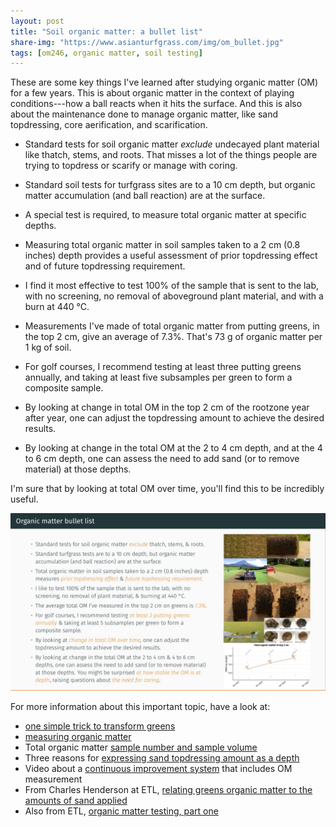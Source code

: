 ```yaml
---
layout: post
title: "Soil organic matter: a bullet list"
share-img: "https://www.asianturfgrass.com/img/om_bullet.jpg"
tags: [om246, organic matter, soil testing]
---
```


These are some key things I've learned after studying organic matter (OM) for a few years. This is about organic matter in the context of playing conditions---how a ball reacts when it hits the surface. And this is also about the maintenance done to manage organic matter, like sand topdressing, core aerification, and scarification. 

* Standard tests for soil organic matter *exclude* undecayed plant material like thatch, stems, and roots. That misses a lot of the things people are trying to topdress or scarify or manage with coring.

* Standard soil tests for turfgrass sites are to a 10 cm depth, but organic matter accumulation (and ball reaction) are at the surface.

* A special test is required, to measure total organic matter at specific depths.

* Measuring total organic matter in soil samples taken to a 2 cm (0.8 inches) depth provides a useful assessment of prior topdressing effect and of future topdressing requirement.

* I find it most effective to test 100% of the sample that is sent to the lab, with no screening, no removal of aboveground plant material, and with a burn at 440 °C.

* Measurements I've made of total organic matter from putting greens, in the top 2 cm, give an average of 7.3%. That's 73 g of organic matter per 1 kg of soil.

* For golf courses, I recommend testing at least three putting greens annually, and taking at least five subsamples per green to form a composite sample.

* By looking at change in total OM in the top 2 cm of the rootzone year after year, one can adjust the topdressing amount to achieve the desired results.

* By looking at change in the total OM at the 2 to 4 cm depth, and at the 4 to 6 cm depth, one can assess the need to add sand (or to remove material) at those depths.

I'm sure that by looking at total OM over time, you'll find this to be incredibly useful.

![bullet list img](/img/om_bullet.jpg)

For more information about this important topic, have a look at:

* [one simple trick to transform greens](https://www.asianturfgrass.com/2019-06-25-one-simple-trick-better-greens/)
* [measuring organic matter](https://www.asianturfgrass.com/2019-06-10-measuring-organic-matter/)
* Total organic matter [sample number and sample volume](https://www.asianturfgrass.com/2019-07-29-total-organic-matter-testing-sample-size/)
* Three reasons for [expressing sand topdressing amount as a depth](https://www.asianturfgrass.com/2019-08-08-three-reasons-sand-depth/)
* Video about a [continuous improvement system](https://vimeo.com/micahwoods/improve) that includes OM measurement
* From Charles Henderson at ETL, [relating greens organic matter to the amounts of sand applied](https://www.etl-ltd.com/relating-greens-organic-matter-loi-to-the-amounts-of-sand-applied/)
* Also from ETL, [organic matter testing, part one](https://www.etl-ltd.com/european-turfgrass-laboratories/sports-turf-material-testing/organic-matter-testing-part-one/)





